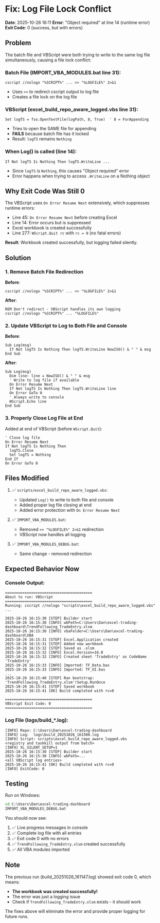 # Fix: Log File Lock Conflict

**Date**: 2025-10-26 16:11
**Error**: "Object required" at line 14 (runtime error)
**Exit Code**: 0 (success, but with errors)

## Problem

The batch file and VBScript were both trying to write to the same log file simultaneously, causing a file lock conflict:

### Batch File (IMPORT_VBA_MODULES.bat line 31):
```batch
cscript //nologo "%SCRIPT%" ... >> "%LOGFILE%" 2>&1
```
- Uses `>>` to redirect cscript output to log file
- Creates a file lock on the log file

### VBScript (excel_build_repo_aware_logged.vbs line 31):
```vbscript
Set logTS = fso.OpenTextFile(logPath, 8, True)  ' 8 = ForAppending
```
- Tries to open the SAME file for appending
- **FAILS** because batch file has it locked
- Result: `logTS` remains `Nothing`

### When Log() is called (line 14):
```vbscript
If Not logTS Is Nothing Then logTS.WriteLine ...
```
- Since `logTS` is `Nothing`, this causes "Object required" error
- Error happens when trying to access `.WriteLine` on a Nothing object

## Why Exit Code Was Still 0

The VBScript uses `On Error Resume Next` extensively, which suppresses runtime errors:
- Line 45: `On Error Resume Next` before creating Excel
- Line 14: Error occurs but is suppressed
- Excel workbook is created successfully
- Line 277: `WScript.Quit rc` with `rc = 0` (no fatal errors)

**Result**: Workbook created successfully, but logging failed silently.

## Solution

### 1. Remove Batch File Redirection

**Before**:
```batch
cscript //nologo "%SCRIPT%" ... >> "%LOGFILE%" 2>&1
```

**After**:
```batch
REM Don't redirect - VBScript handles its own logging
cscript //nologo "%SCRIPT%" ... "%LOGFILE%"
```

### 2. Update VBScript to Log to Both File and Console

**Before**:
```vbscript
Sub Log(msg)
  If Not logTS Is Nothing Then logTS.WriteLine NowISO() & " " & msg
End Sub
```

**After**:
```vbscript
Sub Log(msg)
  Dim line: line = NowISO() & " " & msg
  ' Write to log file if available
  On Error Resume Next
  If Not logTS Is Nothing Then logTS.WriteLine line
  On Error GoTo 0
  ' Always write to console
  WScript.Echo line
End Sub
```

### 3. Properly Close Log File at End

Added at end of VBScript (before `WScript.Quit`):
```vbscript
' Close log file
On Error Resume Next
If Not logTS Is Nothing Then
  logTS.Close
  Set logTS = Nothing
End If
On Error GoTo 0
```

## Files Modified

1. ✅ `scripts/excel_build_repo_aware_logged.vbs`:
   - Updated `Log()` to write to both file and console
   - Added proper log file closing at end
   - Added error protection with `On Error Resume Next`

2. ✅ `IMPORT_VBA_MODULES.bat`:
   - Removed `>> "%LOGFILE%" 2>&1` redirection
   - VBScript now handles all logging

3. ✅ `IMPORT_VBA_MODULES_DEBUG.bat`:
   - Same change - removed redirection

## Expected Behavior Now

### Console Output:
```
========================================
About to run: VBScript
========================================
Running: cscript //nologo "scripts\excel_build_repo_aware_logged.vbs" ...

2025-10-26 16:15:30 [STEP] Builder start
2025-10-26 16:15:30 [INFO] wbPath=C:\Users\Dan\excel-trading-dashboard\TrendFollowing_TradeEntry.xlsm
2025-10-26 16:15:30 [INFO] vbaFolder=C:\Users\Dan\excel-trading-dashboard\VBA
2025-10-26 16:15:31 [STEP] Excel.Application created
2025-10-26 16:15:31 [STEP] Added new workbook
2025-10-26 16:15:32 [STEP] Saved as .xlsm
2025-10-26 16:15:32 [INFO] Excel.Version=16.0
2025-10-26 16:15:32 [INFO] Created sheet 'TradeEntry' as CodeName 'TradeEntry'
2025-10-26 16:15:33 [INFO] Imported: TF_Data.bas
2025-10-26 16:15:33 [INFO] Imported: TF_UI.bas
...
2025-10-26 16:15:40 [STEP] Ran bootstrap: 'TrendFollowing_TradeEntry.xlsm'!Setup.RunOnce
2025-10-26 16:15:41 [STEP] Saved workbook
2025-10-26 16:15:41 [OK] Build completed with rc=0

========================================
VBScript Exit Code: 0
========================================
```

### Log File (logs/build_*.log):
```
[INFO] Repo: C:\Users\Dan\excel-trading-dashboard
[INFO] Log:  logs\build_20251026_161500.log
[INFO] Script: scripts\excel_build_repo_aware_logged.vbs
<registry and taskkill output from batch>
[INFO] XL_SILENT_SETUP=1
2025-10-26 16:15:30 [STEP] Builder start
2025-10-26 16:15:30 [INFO] wbPath=...
<all VBScript log entries>
2025-10-26 16:15:41 [OK] Build completed with rc=0
[INFO] ExitCode: 0
```

## Testing

Run on Windows:
```cmd
cd C:\Users\Dan\excel-trading-dashboard
IMPORT_VBA_MODULES_DEBUG.bat
```

You should now see:
1. ✅ Live progress messages in console
2. ✅ Complete log file with all entries
3. ✅ Exit code 0 with no errors
4. ✅ `TrendFollowing_TradeEntry.xlsm` created successfully
5. ✅ All VBA modules imported

## Note

The previous run (build_20251026_161147.log) showed exit code 0, which means:
- **The workbook was created successfully!**
- The error was just a logging issue
- Check if `TrendFollowing_TradeEntry.xlsm` exists - it should work

The fixes above will eliminate the error and provide proper logging for future runs.
